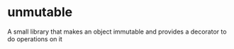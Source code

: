 # unmutable

A small library that makes an object immutable and provides a decorator to do operations on it
